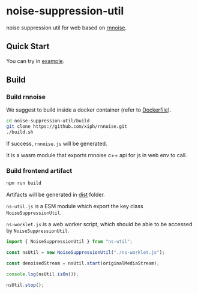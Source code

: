 # noise-suppression-util

noise suppression util for web based on [rnnoise](https://github.com/xiph/rnnoise.git).

## Quick Start

You can try in [example](./example/index.html).

## Build

### Build rnnoise

We suggest to build inside a docker container (refer to [Dockerfile](./Dockerfile)).

```bash
cd noise-suppression-util/build
git clone https://github.com/xiph/rnnoise.git
./build.sh
```

If success, `rnnoise.js` will be generated.

It is a wasm module that exports rnnoise c++ api for js in web env to call.

### Build frontend artifact

```bash
npm run build
```

Artifacts will be generated in [dist](./dist) folder.

`ns-util.js` is a ESM module which export the key class `NoiseSuppressionUtil`.

`ns-worklet.js` is a web worker script, which should be able to be accessed by `NoiseSuppressionUtil`.

```js
import { NoiseSuppressionUtil } from "ns-util";

const nsUtil = new NoiseSuppressionUtil("./ns-worklet.js");

const denoisedStream = nsUtil.start(originalMediaStream);

console.log(nsUtil.isOn());

nsUtil.stop();
```
